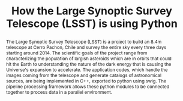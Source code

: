 ---
title: How the Large Synoptic Survey Telescope (LSST) is using Python
abstract: >-
  The Large Synoptic Survey Telescope (LSST) is a project to build an 8.4m
  telescope at Cerro Pachon, Chile and survey the entire sky every
  three days starting around 2014.
  The scientific goals of the project range from characterizing the
  population of largish asteroids which are in orbits that could hit the
  Earth to understanding the nature of the dark energy that is causing
  the Universe's expansion to accelerate.
  The application codes, which handle the images coming from the
  telescope and generate catalogs of astronomical sources, are being
  implemented in C++, exported to python using swig. The pipeline
  processing framework allows these python modules to be
  connected together to process data in a parallel environment.
---